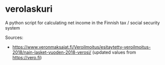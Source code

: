 # verolaskuri
A python script for calculating net income in the Finnish tax / social security system

Sources:
* https://www.veronmaksajat.fi/Veroilmoitus/esitaytetty-veroilmoitus-2018/nain-lasket-vuoden-2018-verosi/ (updated values from https://vero.fi)
